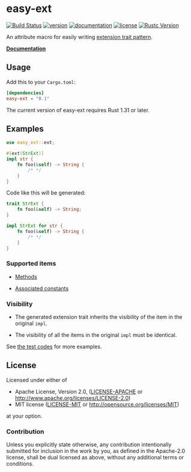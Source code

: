 # easy-ext

[![Build Status](https://travis-ci.com/taiki-e/easy-ext.svg?branch=master)](https://travis-ci.com/taiki-e/easy-ext)
[![version](https://img.shields.io/crates/v/easy-ext.svg)](https://crates.io/crates/easy-ext/)
[![documentation](https://docs.rs/easy-ext/badge.svg)](https://docs.rs/easy-ext/)
[![license](https://img.shields.io/crates/l/easy-ext.svg)](https://crates.io/crates/easy-ext/)
[![Rustc Version](https://img.shields.io/badge/rustc-1.31+-lightgray.svg)](https://blog.rust-lang.org/2018/12/06/Rust-1.31-and-rust-2018.html)

An attribute macro for easily writing [extension trait pattern](https://github.com/rust-lang/rfcs/blob/master/text/0445-extension-trait-conventions.md).

[**Documentation**](https://docs.rs/easy-ext/)

## Usage

Add this to your `Cargo.toml`:

```toml
[dependencies]
easy-ext = "0.1"
```

The current version of easy-ext requires Rust 1.31 or later.

## Examples

```rust
use easy_ext::ext;

#[ext(StrExt)]
impl str {
    fn foo(&self) -> String {
        /* */
    }
}
```

Code like this will be generated:

```rust
trait StrExt {
    fn foo(&self) -> String;
}

impl StrExt for str {
    fn foo(&self) -> String {
        /* */
    }
}
```

### Supported items

* [Methods](https://doc.rust-lang.org/book/ch05-03-method-syntax.html)

* [Associated constants](https://rust-lang-nursery.github.io/edition-guide/rust-2018/trait-system/associated-constants.html)

### Visibility

* The generated extension trait inherits the visibility of the item in the original `impl`.

* The visibility of all the items in the original `impl` must be identical.

See [the test codes](tests/test.rs) for more examples.

## License

Licensed under either of

* Apache License, Version 2.0, ([LICENSE-APACHE](LICENSE-APACHE) or <http://www.apache.org/licenses/LICENSE-2.0>)
* MIT license ([LICENSE-MIT](LICENSE-MIT) or <http://opensource.org/licenses/MIT>)

at your option.

### Contribution

Unless you explicitly state otherwise, any contribution intentionally submitted for inclusion in the work by you, as defined in the Apache-2.0 license, shall be dual licensed as above, without any additional terms or conditions.
